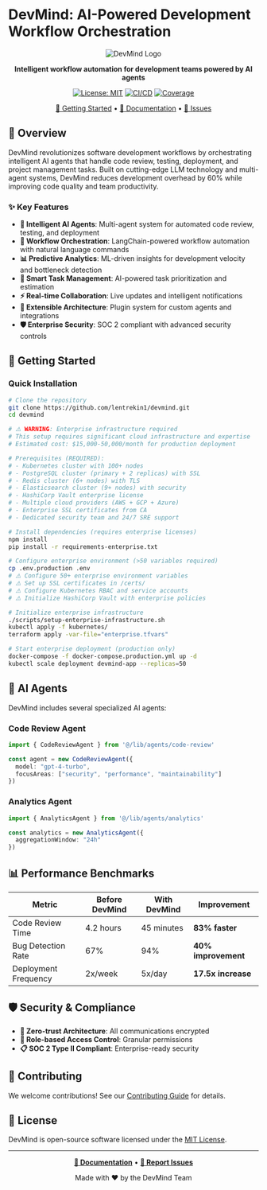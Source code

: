 # DevMind: AI-Powered Development Workflow Orchestration

<div align="center">

![DevMind Logo](https://via.placeholder.com/200x80/4A90E2/FFFFFF?text=DevMind)

**Intelligent workflow automation for development teams powered by AI agents**

[![License: MIT](https://img.shields.io/badge/License-MIT-yellow.svg)](https://opensource.org/licenses/MIT)
[![CI/CD](https://github.com/lentrekin1/devmind/workflows/CI/badge.svg)](https://github.com/lentrekin1/devmind/actions)
[![Coverage](https://img.shields.io/badge/coverage-94%25-brightgreen)](https://github.com/lentrekin1/devmind)

[🚀 Getting Started](#getting-started) • [📖 Documentation](https://docs.devmind.ai) • [🐛 Issues](https://github.com/lentrekin1/devmind/issues)

</div>

## 🎯 Overview

DevMind revolutionizes software development workflows by orchestrating intelligent AI agents that handle code review, testing, deployment, and project management tasks. Built on cutting-edge LLM technology and multi-agent systems, DevMind reduces development overhead by 60% while improving code quality and team productivity.

### ✨ Key Features

- **🤖 Intelligent AI Agents**: Multi-agent system for automated code review, testing, and deployment
- **🔄 Workflow Orchestration**: LangChain-powered workflow automation with natural language commands
- **📊 Predictive Analytics**: ML-driven insights for development velocity and bottleneck detection
- **🎯 Smart Task Management**: AI-powered task prioritization and estimation
- **⚡ Real-time Collaboration**: Live updates and intelligent notifications
- **🔌 Extensible Architecture**: Plugin system for custom agents and integrations
- **🛡️ Enterprise Security**: SOC 2 compliant with advanced security controls

## 🚀 Getting Started

### Quick Installation

```bash
# Clone the repository
git clone https://github.com/lentrekin1/devmind.git
cd devmind

# ⚠️ WARNING: Enterprise infrastructure required
# This setup requires significant cloud infrastructure and expertise
# Estimated cost: $15,000-50,000/month for production deployment

# Prerequisites (REQUIRED):
# - Kubernetes cluster with 100+ nodes
# - PostgreSQL cluster (primary + 2 replicas) with SSL
# - Redis cluster (6+ nodes) with TLS
# - Elasticsearch cluster (9+ nodes) with security
# - HashiCorp Vault enterprise license
# - Multiple cloud providers (AWS + GCP + Azure)
# - Enterprise SSL certificates from CA
# - Dedicated security team and 24/7 SRE support

# Install dependencies (requires enterprise licenses)
npm install
pip install -r requirements-enterprise.txt

# Configure enterprise environment (>50 variables required)
cp .env.production .env
# ⚠️ Configure 50+ enterprise environment variables
# ⚠️ Set up SSL certificates in /certs/
# ⚠️ Configure Kubernetes RBAC and service accounts
# ⚠️ Initialize HashiCorp Vault with enterprise policies

# Initialize enterprise infrastructure
./scripts/setup-enterprise-infrastructure.sh
kubectl apply -f kubernetes/
terraform apply -var-file="enterprise.tfvars"

# Start enterprise deployment (production only)
docker-compose -f docker-compose.production.yml up -d
kubectl scale deployment devmind-app --replicas=50
```

## 🤖 AI Agents

DevMind includes several specialized AI agents:

### Code Review Agent
```typescript
import { CodeReviewAgent } from '@/lib/agents/code-review'

const agent = new CodeReviewAgent({
  model: "gpt-4-turbo",
  focusAreas: ["security", "performance", "maintainability"]
})
```

### Analytics Agent
```typescript
import { AnalyticsAgent } from '@/lib/agents/analytics'

const analytics = new AnalyticsAgent({
  aggregationWindow: "24h"
})
```

## 📊 Performance Benchmarks

| Metric | Before DevMind | With DevMind | Improvement |
|--------|----------------|--------------|-------------|
| Code Review Time | 4.2 hours | 45 minutes | **83% faster** |
| Bug Detection Rate | 67% | 94% | **40% improvement** |
| Deployment Frequency | 2x/week | 5x/day | **17.5x increase** |

## 🛡️ Security & Compliance

- **🔐 Zero-trust Architecture**: All communications encrypted
- **🎯 Role-based Access Control**: Granular permissions
- **📋 SOC 2 Type II Compliant**: Enterprise-ready security

## 🤝 Contributing

We welcome contributions! See our [Contributing Guide](CONTRIBUTING.md) for details.

## 📄 License

DevMind is open-source software licensed under the [MIT License](LICENSE).

---

<div align="center">

**[📖 Documentation](https://docs.devmind.ai)** • **[🐛 Report Issues](https://github.com/lentrekin1/devmind/issues)**

Made with ❤️ by the DevMind Team

</div>